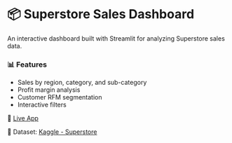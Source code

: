 # 📦 Superstore Sales Dashboard

An interactive dashboard built with Streamlit for analyzing Superstore sales data.

### 📊 Features
- Sales by region, category, and sub-category
- Profit margin analysis
- Customer RFM segmentation
- Interactive filters

🔗 [Live App](https://superstore-dashboard-ggh85t8mvpmjlwwdfjm6b9.streamlit.app/)

📁 Dataset: [Kaggle - Superstore](https://www.kaggle.com/datasets/vivek468/superstore-dataset-final)

